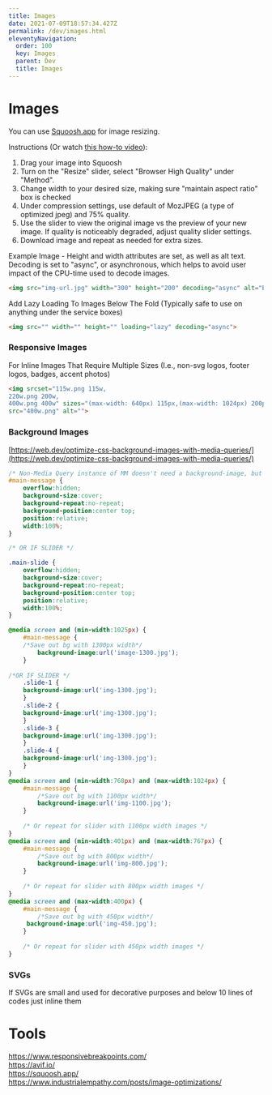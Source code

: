 ```yaml
---
title: Images
date: 2021-07-09T18:57:34.427Z
permalink: /dev/images.html
eleventyNavigation:
  order: 100
  key: Images
  parent: Dev
  title: Images
---
```

# Images

You can use [Squoosh.app](https://squoosh.app/) for image resizing.

Instructions (Or watch [this how-to video](https://www.loom.com/share/83e9c3a78d684551a19c7150a36f2fff)):
1. Drag your image into Squoosh
2. Turn on the "Resize" slider, select "Browser High Quality" under "Method".
3. Change width to your desired size, making sure "maintain aspect ratio" box is checked
4. Under compression settings, use default of MozJPEG (a type of optimized jpeg) and 75% quality.
5. Use the slider to view the original image vs the preview of your new image. If quality is noticeably degraded, adjust quality slider settings. 
6. Download image and repeat as needed for extra sizes. 

Example Image - Height and width attributes are set, as well as alt text. Decoding is set to "async", or asynchronous, which helps to avoid user impact of the CPU-time used to decode images.

```html
<img src="img-url.jpg" width="300" height="200" decoding="async" alt="Example text, can use [company] if no good descriptor is available">
```

Add Lazy Loading To Images Below The Fold (Typically safe to use on anything under the service boxes) 

```html
<img src="" width="" height="" loading="lazy" decoding="async">
```

### Responsive Images

For Inline Images That Require Multiple Sizes (I.e., non-svg logos, footer logos, badges, accent photos)

```html
<img srcset="115w.png 115w,
220w.png 200w,
400w.png 400w" sizes="(max-width: 640px) 115px,(max-width: 1024px) 200px,400px" 
src="400w.png" alt="">
```


### Background Images

[https://web.dev/optimize-css-background-images-with-media-queries/](https://web.dev/optimize-css-background-images-with-media-queries/)

```css
/* Non-Media Query instance of MM doesn't need a background-image, but has other background styles */
#main-message {
    overflow:hidden;
    background-size:cover;
    background-repeat:no-repeat;
    background-position:center top;
    position:relative;
    width:100%;
}

/* OR IF SLIDER */

.main-slide {
    overflow:hidden;
    background-size:cover;
    background-repeat:no-repeat;
    background-position:center top;
    position:relative;
    width:100%;
}

@media screen and (min-width:1025px) {
    #main-message {
    /*Save out bg with 1300px width*/
        background-image:url('image-1300.jpg');
    }
	
/*OR IF SLIDER */
    .slide-1 {
	background-image:url('img-1300.jpg');
    }
    .slide-2 {
	background-image:url('img-1300.jpg');
    }
    .slide-3 {
	background-image:url('img-1300.jpg');
    }
    .slide-4 {
	background-image:url('img-1300.jpg');
    }
}
@media screen and (min-width:768px) and (max-width:1024px) {
    #main-message {
        /*Save out bg with 1100px width*/
        background-image:url('img-1100.jpg');
    }
	
    /* Or repeat for slider with 1100px width images */
}
@media screen and (min-width:401px) and (max-width:767px) {
    #main-message {
        /*Save out bg with 800px width*/
        background-image:url('img-800.jpg');
    }
	
    /* Or repeat for slider with 800px width images */
}
@media screen and (max-width:400px) {
    #main-message {
        /*Save out bg with 450px width*/
     background-image:url('img-450.jpg');
    }
	
    /* Or repeat for slider with 450px width images */
}
```

### SVGs

If SVGs are small and used for decorative purposes and below 10 lines of codes just inline them


# Tools 

https://www.responsivebreakpoints.com/<br/>
https://avif.io/<br/> 
https://squoosh.app/<br/>
https://www.industrialempathy.com/posts/image-optimizations/<br/>
